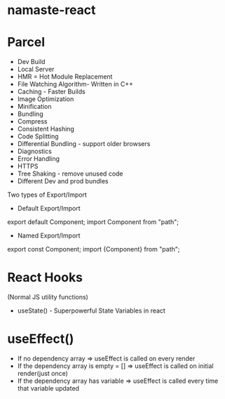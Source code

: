 # namaste-react

# Parcel

- Dev Build
- Local Server
- HMR = Hot Module Replacement
- File Watching Algorithm- Written in C++
- Caching - Faster Builds
- Image Optimization
- Minification
- Bundling
- Compress
- Consistent Hashing
- Code Splitting
- Differential Bundling - support older browsers
- Diagnostics
- Error Handling
- HTTPS
- Tree Shaking - remove unused code
- Different Dev and prod bundles

Two types of Export/Import

- Default Export/Import

export default Component;
import Component from "path";

- Named Export/Import

export const Component;
import {Component} from "path";

# React Hooks

(Normal JS utility functions)

- useState() - Superpowerful State Variables in react

# useEffect()

- If no dependency array => useEffect is called on every render
- If the dependency array is empty = [] => useEffect is called on initial render(just once)
- If the dependency array has variable => useEffect is called every time that variable updated
